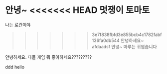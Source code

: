 안녕~
<<<<<<< HEAD
멋쟁이 토마토
=======
나는 로건이야
>>>>>>> 3e7f838fbfd3e855bcb4c1782fabf136fa0db544
안녕하세요~
afdaadsf
안녕~
마루는 귀엽습니다


안녕하세요. 다들 게임 뭐 좋아하세요?????????

ddd
hello
